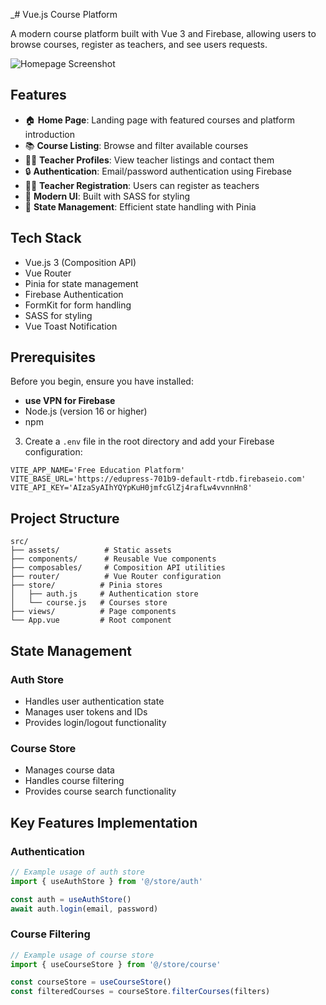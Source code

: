 _# Vue.js Course Platform

A modern course platform built with Vue 3 and Firebase, allowing users to browse courses, register as teachers, and see
users requests.

![Homepage Screenshot](./public/assets/images/screenshot.png)

## Features

- 🏠 **Home Page**: Landing page with featured courses and platform introduction
- 📚 **Course Listing**: Browse and filter available courses
- 👨‍🏫 **Teacher Profiles**: View teacher listings and contact them
- 🔒 **Authentication**: Email/password authentication using Firebase
- 👩‍🎓 **Teacher Registration**: Users can register as teachers
- 🎨 **Modern UI**: Built with SASS for styling
- 🔄 **State Management**: Efficient state handling with Pinia

## Tech Stack

- Vue.js 3 (Composition API)
- Vue Router
- Pinia for state management
- Firebase Authentication
- FormKit for form handling
- SASS for styling
- Vue Toast Notification

## Prerequisites

Before you begin, ensure you have installed:

- **use VPN for Firebase**
- Node.js (version 16 or higher)
- npm


3. Create a `.env` file in the root directory and add your Firebase configuration:

```env
VITE_APP_NAME='Free Education Platform'
VITE_BASE_URL='https://edupress-701b9-default-rtdb.firebaseio.com'
VITE_API_KEY='AIzaSyAIhYQYpKuH0jmfcGlZj4rafLw4vvnnHn8'
```

## Project Structure

```
src/
├── assets/          # Static assets
├── components/      # Reusable Vue components
├── composables/     # Composition API utilities
├── router/          # Vue Router configuration
├── store/          # Pinia stores
│   ├── auth.js     # Authentication store
│   └── course.js   # Courses store
├── views/          # Page components
└── App.vue         # Root component
```

## State Management

### Auth Store

- Handles user authentication state
- Manages user tokens and IDs
- Provides login/logout functionality

### Course Store

- Manages course data
- Handles course filtering
- Provides course search functionality

## Key Features Implementation

### Authentication

```javascript
// Example usage of auth store
import { useAuthStore } from '@/store/auth'

const auth = useAuthStore()
await auth.login(email, password)
```

### Course Filtering

```javascript
// Example usage of course store
import { useCourseStore } from '@/store/course'

const courseStore = useCourseStore()
const filteredCourses = courseStore.filterCourses(filters)
```

